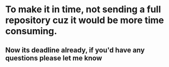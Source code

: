 # To make it in time, not sending a full repository cuz it would be more time consuming. 
## Now its deadline already, if you'd have any questions please let me know
